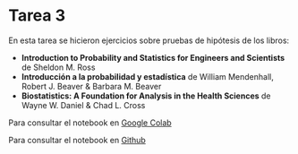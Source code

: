 # Tarea 3
En esta tarea se hicieron ejercicios sobre pruebas de hipótesis de los libros:
- __Introduction to Probability and Statistics for Engineers and Scientists__ de Sheldon M. Ross
- __Introducción a la probabilidad y estadística__ de William Mendenhall, Robert J. Beaver & Barbara M. Beaver
- __Biostatistics: A Foundation for Analysis in the Health Sciences__ de Wayne W. Daniel & Chad L. Cross

Para consultar el notebook en [Google Colab](https://colab.research.google.com/drive/1TZ2eyHiYhKKP-oeU-ZhzO1l0Twm62sNx?usp=sharing)

Para consultar el notebook en [Github]()

